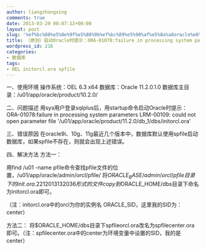 ```yaml
---
author: liangzhongxing
comments: true
date: 2013-03-29 08:07:12+00:00
layout: post
slug: '%ef%bc%88%e5%8e%9f%e5%88%9b%ef%bc%89%e5%90%af%e5%8a%a8oracle%e6%97%b6%e6%8f%90%e7%a4%ba%ef%bc%9aora-01078failure-in-processing-system-parameters'
title: （原创）启动Oracle时提示：ORA-01078:failure in processing system parameters
wordpress_id: 216
categories:
- 数据库
tags:
- OEL initorcl.ora spfile
---
```


一、使用环境
操作系统：OEL 6.3 x64
数据库：Oracle 11.2.0.1.0
数据库主目录：/u01/app/oracle/product/10.2.0/

二、问题描述
用sys用户登录sqlplus后，用startup命令启动Oracle时提示：
ORA-01078:failure in processing system parameters
LRM-00109: could not open parameter file '/u01/app/oracle/product/11.2.0/db_1/dbs/initorcl.ora'

三、错误原因
在oracle9i、10g、11g最近几个版本中，数据库默认使用spfile启动数据库，如果spfile不存在，则就会出现上述错误。

四、解决方法
方法一：

用find /u01 -name pfile命令查找pfile文件的位置，/u01/app/oracle/admin/orcl/pfile/
将$ORACLE_BASE/admin/orcl/pfile目录下的init.ora.2212013132036形式的文件copy 到$ORACLE_HOME/dbs目录下命名为initorcl.ora即可。

（注：initorcl.ora中的orcl为你的实例名 ORACLE_SID，这里我的SID为：center）

方法二：
将$ORACLE_HOME/dbs目录下spflieorcl.ora改名为spfilecenter.ora即可。（注：spfilecenter.ora中的center为环境变量中设置的SID，我的是center）
